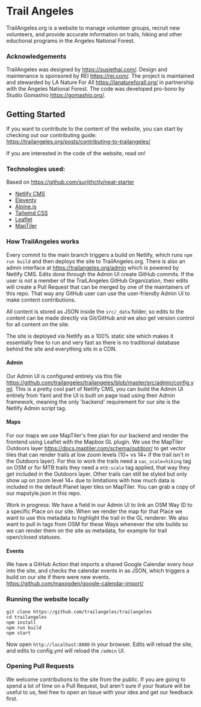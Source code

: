 # Trail Angeles

TrailAngeles.org is a website to manage volunteer groups, recruit new volunteers, and provide accurate information on trails, hiking and other eductional programs in the Angeles National Forest.

### Acknowledgements

TrailAngeles was designed by https://susiethai.com/. Design and maintenance is sponsored by REI https://rei.com/. The project is maintained and stewarded by LA Nature For All https://lanatureforall.org/ in partnership with the Angeles National Forest. The code was developed pro-bono by Studio Gomashio https://gomashio.org/.

## Getting Started

If you want to contribute to the content of the website, you can start by checking out our contributing guide: https://trailangeles.org/posts/contributing-to-trailangeles/

If you are interested in the code of the website, read on!

### Technologies used:

Based on https://github.com/surjithctly/neat-starter

- [Netlify CMS](https://www.netlifycms.org/)
- [Eleventy](https://www.11ty.dev/)
- [Alpine.js](https://github.com/alpinejs/alpine)
- [Tailwind CSS](https://tailwindcss.com/)
- [Leaflet](https://leafletjs.com/)
- [MapTiler](https://leafletjs.com/)

### How TrailAngeles works

Every commit to the main branch triggers a build on Netlify, which runs `npm run build` and then deploys the site to TrailAngeles.org. There is also an admin interface at https://trailangeles.org/admin which is powered by Netlify CMS. Edits done through the Admin UI create GitHub commits. If the user is not a member of the TraiLAngeles GitHub Organization, their edits will create a Pull Request that can be merged by one of the maintainers of this repo. That way any GitHub user can use the user-friendly Admin UI to make content contributions.

All content is stored as JSON inside the `src/_data` folder, so edits to the content can be made directly via Git/GitHub and we also get version control for all content on the site.

The site is deployed via Netlify as a 100% static site which makes it essentially free to run and very fast as there is no traditional database behind the site and everything sits in a CDN.

#### Admin

Our Admin UI is configured entirely via this file https://github.com/trailangeles/trailangeles/blob/master/src/admin/config.yml. This is a pretty cool part of Netlify CMS, you can build the Admin UI entirely from Yaml and the UI is built on page load using their Admin framework, meaning the only 'backend' requirement for our site is the Netlify Admin script tag.

#### Maps

For our maps we use MapTiler's free plan for our backend and render the frontend using Leaflet with the Mapbox GL plugin. We use the MapTiler Outdoors layer https://docs.maptiler.com/schema/outdoor/ to get vector tiles that can render trails at low zoom levels (10+ vs 14+ if the trail isn't in the Outdoors layer). For this to work the trails need a `sac_scale=hiking` tag on OSM or for MTB trails they need a `mtb:scale` tag applied, that way they get included in the Outdoors layer. Other trails can still be styled but only show up on zoom level 14+ due to limitations with how much data is included in the default Planet layer tiles on MapTiler. You can grab a copy of our mapstyle.json in this repo.

Work in progress: We have a field in our Admin UI to link an OSM Way ID to a specific Place on our site. When we render the map for that Place we want to use this metadata to highlight the trail in the GL renderer. We also want to pull in tags from OSM for these Ways whenever the site builds so we can render them on the site as metadata, for example for trail open/closed statuses.

#### Events

We have a GitHub Action that imports a shared Google Calendar every hour into the site, and checks the calendar events in as JSON, which triggers a build on our site if there were new events. https://github.com/maxogden/google-calendar-import/

### Running the website locally

```
git clone https://github.com/trailangeles/trailangeles
cd trailangeles
npm install
npm run build
npm start
```

Now open `http://localhost:8080` in your browser. Edits will reload the site, and edits to config.yml will reload the `/admin` UI.

### Opening Pull Requests

We welcome contributions to the site from the public. If you are going to spend a lot of time on a Pull Request, but aren't sure if your feature will be useful to us, feel free to open an Issue with your idea and get our feedback first. 

